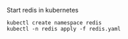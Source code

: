 Start redis in kubernetes

```
kubectl create namespace redis
kubectl -n redis apply -f redis.yaml
```

